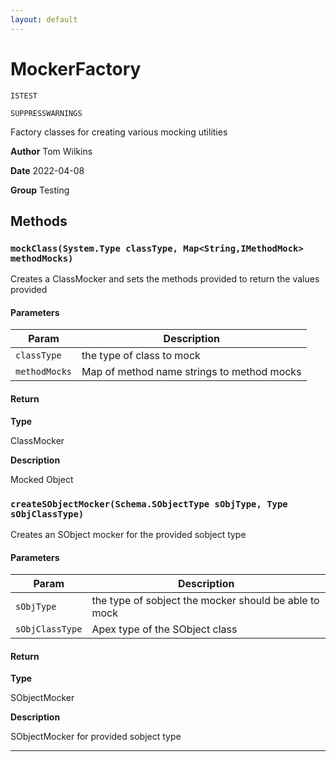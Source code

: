 ```yaml
---
layout: default
---
```

# MockerFactory

`ISTEST`

`SUPPRESSWARNINGS`

Factory classes for creating various mocking utilities


**Author** Tom Wilkins


**Date** 2022-04-08


**Group** Testing

## Methods
### `mockClass(System.Type classType, Map<String,IMethodMock> methodMocks)`

Creates a ClassMocker and sets the methods provided to return the values provided

#### Parameters
|Param|Description|
|---|---|
|`classType`|the type of class to mock|
|`methodMocks`|Map of method name strings to method mocks|

#### Return

**Type**

ClassMocker

**Description**

Mocked Object

### `createSObjectMocker(Schema.SObjectType sObjType, Type sObjClassType)`

Creates an SObject mocker for the provided sobject type

#### Parameters
|Param|Description|
|---|---|
|`sObjType`|the type of sobject the mocker should be able to mock|
|`sObjClassType`|Apex type of the SObject class|

#### Return

**Type**

SObjectMocker

**Description**

SObjectMocker for provided sobject type

---
